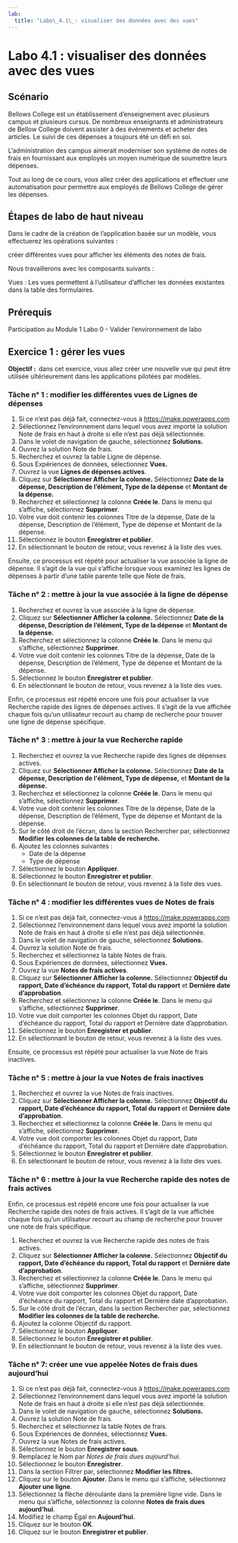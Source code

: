 ```yaml
---
lab:
  title: "Labo\_4.1\_: visualiser des données avec des vues"
---
```


# Labo 4.1 : visualiser des données avec des vues

## Scénario

Bellows College est un établissement d’enseignement avec plusieurs campus et plusieurs cursus. De nombreux enseignants et administrateurs de Bellow College doivent assister à des événements et acheter des articles. Le suivi de ces dépenses a toujours été un défi en soi.

L’administration des campus aimerait moderniser son système de notes de frais en fournissant aux employés un moyen numérique de soumettre leurs dépenses.

Tout au long de ce cours, vous allez créer des applications et effectuer une automatisation pour permettre aux employés de Bellows College de gérer les dépenses.

## Étapes de labo de haut niveau

Dans le cadre de la création de l’application basée sur un modèle, vous effectuerez les opérations suivantes :

créer différentes vues pour afficher les éléments des notes de frais.

Nous travaillerons avec les composants suivants :

Vues : Les vues permettent à l’utilisateur d’afficher les données existantes dans la table des formulaires.

## Prérequis

Participation au Module 1 Labo 0 - Valider l’environnement de labo

## Exercice 1 : gérer les vues

**Objectif :**  dans cet exercice, vous allez créer une nouvelle vue qui peut être utilisée ultérieurement dans les applications pilotées par modèles.

### Tâche n° 1 : modifier les différentes vues de Lignes de dépenses

1. Si ce n’est pas déjà fait, connectez-vous à https://make.powerapps.com
2. Sélectionnez l’environnement dans lequel vous avez importé la solution Note de frais en haut à droite si elle n’est pas déjà sélectionnée.
3. Dans le volet de navigation de gauche, sélectionnez **Solutions.**
4. Ouvrez la solution Note de frais.
5. Recherchez et ouvrez la table Ligne de dépense.
6. Sous Expériences de données, sélectionnez **Vues.**
7. Ouvrez la vue **Lignes de dépenses actives**.
8. Cliquez sur **Sélectionner Afficher la colonne.** Sélectionnez **Date de la dépense, Description de l’élément, Type de la dépense** et **Montant de la dépense.**
9. Recherchez et sélectionnez la colonne **Créée le**. Dans le menu qui s’affiche, sélectionnez **Supprimer**.
10. Votre vue doit contenir les colonnes Titre de la dépense, Date de la dépense, Description de l’élément, Type de dépense et Montant de la dépense.
11. Sélectionnez le bouton **Enregistrer et publier**.
12. En sélectionnant le bouton de retour, vous revenez à la liste des vues.

Ensuite, ce processus est répété pour actualiser la vue associée la ligne de dépense. Il s’agit de la vue qui s’affiche lorsque vous examinez les lignes de dépenses à partir d’une table parente telle que Note de frais.

### Tâche n° 2 : mettre à jour la vue associée à la ligne de dépense 

1. Recherchez et ouvrez la vue associée à la ligne de dépense.
2. Cliquez sur **Sélectionner Afficher la colonne.** Sélectionnez **Date de la dépense, Description de l’élément, Type de la dépense** et **Montant de la dépense.**
3. Recherchez et sélectionnez la colonne **Créée le**. Dans le menu qui s’affiche, sélectionnez **Supprimer**.
4. Votre vue doit contenir les colonnes Titre de la dépense, Date de la dépense, Description de l’élément, Type de dépense et Montant de la dépense.
5. Sélectionnez le bouton **Enregistrer et publier**.
6. En sélectionnant le bouton de retour, vous revenez à la liste des vues.

Enfin, ce processus est répété encore une fois pour actualiser la vue Recherche rapide des lignes de dépenses actives. Il s’agit de la vue affichée chaque fois qu’un utilisateur recourt au champ de recherche pour trouver une ligne de dépense spécifique.

### Tâche n° 3 : mettre à jour la vue Recherche rapide

1. Recherchez et ouvrez la vue Recherche rapide des lignes de dépenses actives.
2. Cliquez sur **Sélectionner Afficher la colonne.** Sélectionnez **Date de la dépense, Description de l'élément, Type de dépense,** et **Montant de la dépense.**
3. Recherchez et sélectionnez la colonne **Créée le**. Dans le menu qui s’affiche, sélectionnez **Supprimer**.
4. Votre vue doit contenir les colonnes Titre de la dépense, Date de la dépense, Description de l’élément, Type de dépense et Montant de la dépense.
5. Sur le côté droit de l’écran, dans la section Rechercher par, sélectionnez **Modifier les colonnes de la table de recherche.**
6. Ajoutez les colonnes suivantes :
    - Date de la dépense
    - Type de dépense
7. Sélectionnez le bouton **Appliquer**.
8. Sélectionnez le bouton **Enregistrer et publier**.
9. En sélectionnant le bouton de retour, vous revenez à la liste des vues.

### Tâche n° 4 : modifier les différentes vues de Notes de frais

1. Si ce n’est pas déjà fait, connectez-vous à https://make.powerapps.com
2. Sélectionnez l’environnement dans lequel vous avez importé la solution Note de frais en haut à droite si elle n’est pas déjà sélectionnée.
3. Dans le volet de navigation de gauche, sélectionnez **Solutions.**
4. Ouvrez la solution Note de frais.
5. Recherchez et sélectionnez la table Notes de frais.
6. Sous Expériences de données, sélectionnez **Vues.**
7. Ouvrez la vue **Notes de frais actives**.
8. Cliquez sur **Sélectionner Afficher la colonne.** Sélectionnez **Objectif du rapport, Date d’échéance du rapport, Total du rapport** et **Dernière date d’approbation**.
9. Recherchez et sélectionnez la colonne **Créée le**. Dans le menu qui s’affiche, sélectionnez **Supprimer**.
10. Votre vue doit comporter les colonnes Objet du rapport, Date d’échéance du rapport, Total du rapport et Dernière date d’approbation.
11. Sélectionnez le bouton **Enregistrer et publier**.
12. En sélectionnant le bouton de retour, vous revenez à la liste des vues.

Ensuite, ce processus est répété pour actualiser la vue Note de frais inactives.

### Tâche n° 5 : mettre à jour la vue Notes de frais inactives

1. Recherchez et ouvrez la vue Notes de frais inactives.
2. Cliquez sur **Sélectionner Afficher la colonne.** Sélectionnez **Objectif du rapport, Date d’échéance du rapport, Total du rapport** et **Dernière date d’approbation**.
3. Recherchez et sélectionnez la colonne **Créée le**. Dans le menu qui s’affiche, sélectionnez **Supprimer**.
4. Votre vue doit comporter les colonnes Objet du rapport, Date d’échéance du rapport, Total du rapport et Dernière date d’approbation.
5. Sélectionnez le bouton **Enregistrer et publier**.
6. En sélectionnant le bouton de retour, vous revenez à la liste des vues.

### Tâche n° 6 : mettre à jour la vue Recherche rapide des notes de frais actives 

Enfin, ce processus est répété encore une fois pour actualiser la vue Recherche rapide des notes de frais actives. Il s’agit de la vue affichée chaque fois qu’un utilisateur recourt au champ de recherche pour trouver une note de frais spécifique.

1. Recherchez et ouvrez la vue Recherche rapide des notes de frais actives.
2. Cliquez sur **Sélectionner Afficher la colonne.** Sélectionnez **Objectif du rapport, Date d’échéance du rapport, Total du rapport** et **Dernière date d’approbation**.
3. Recherchez et sélectionnez la colonne **Créée le**. Dans le menu qui s’affiche, sélectionnez **Supprimer**.
4. Votre vue doit comporter les colonnes Objet du rapport, Date d’échéance du rapport, Total du rapport et Dernière date d’approbation.
5. Sur le côté droit de l’écran, dans la section Rechercher par, sélectionnez **Modifier les colonnes de la table de recherche.**
6. Ajoutez la colonne Objectif du rapport.
7. Sélectionnez le bouton **Appliquer**.
8. Sélectionnez le bouton **Enregistrer et publier**.
9. En sélectionnant le bouton de retour, vous revenez à la liste des vues.

### Tâche n° 7: créer une vue appelée Notes de frais dues aujourd’hui

1. Si ce n’est pas déjà fait, connectez-vous à https://make.powerapps.com
2. Sélectionnez l’environnement dans lequel vous avez importé la solution Note de frais en haut à droite si elle n’est pas déjà sélectionnée.
3. Dans le volet de navigation de gauche, sélectionnez **Solutions.**
4. Ouvrez la solution Note de frais.
5. Recherchez et sélectionnez la table Notes de frais.
6. Sous Expériences de données, sélectionnez **Vues.**
7. Ouvrez la vue Notes de frais actives.
8. Sélectionnez le bouton **Enregistrer sous**.
9. Remplacez le Nom par *Notes de frais dues aujourd’hui.*
10. Sélectionnez le bouton **Enregistrer**.
11. Dans la section Filtrer par, sélectionnez **Modifier les filtres.**
12. Cliquez sur le bouton **Ajouter**. Dans le menu qui s’affiche, sélectionnez **Ajouter une ligne**.
13. Sélectionnez la flèche déroulante dans la première ligne vide. Dans le menu qui s’affiche, sélectionnez la colonne **Notes de frais dues aujourd’hui**.
14. Modifiez le champ Égal en **Aujourd’hui.**
15. Cliquez sur le bouton **OK**.
16. Cliquez sur le bouton **Enregistrer et publier**.

